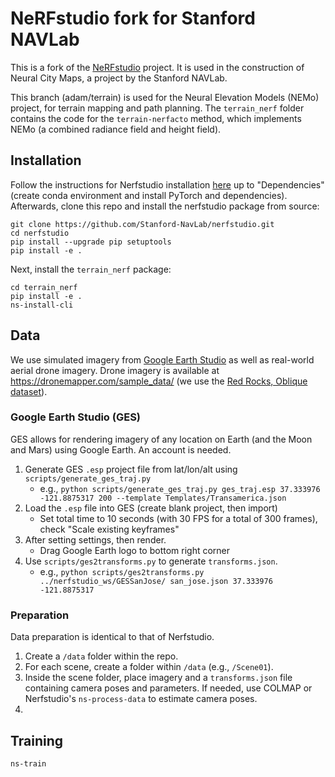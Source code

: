 # NeRFstudio fork for Stanford NAVLab

This is a fork of the [NeRFstudio](https://github.com/nerfstudio-project/nerfstudio/) project. It is used in the construction of Neural City Maps, a project by the Stanford NAVLab.

This branch (adam/terrain) is used for the Neural Elevation Models (NEMo) project, for terrain mapping and path planning. The `terrain_nerf` folder contains the code for the `terrain-nerfacto` method, which implements NEMo (a combined radiance field and height field).

## Installation

Follow the instructions for Nerfstudio installation [here](https://docs.nerf.studio/quickstart/installation.html) up to "Dependencies" (create conda environment and install PyTorch and dependencies). Afterwards, clone this repo and install the nerfstudio package from source:
```
git clone https://github.com/Stanford-NavLab/nerfstudio.git
cd nerfstudio
pip install --upgrade pip setuptools
pip install -e .
```

Next, install the `terrain_nerf` package:
```
cd terrain_nerf
pip install -e .
ns-install-cli
```

## Data 

We use simulated imagery from [Google Earth Studio](https://www.google.com/earth/studio/) as well as real-world aerial drone imagery. Drone imagery is available at https://dronemapper.com/sample_data/ (we use the [Red Rocks, Oblique dataset](https://s3.amazonaws.com/DroneMapper_US/example/DroneMapper-RedRocks-Oblique.zip)).

### Google Earth Studio (GES)

GES allows for rendering imagery of any location on Earth (and the Moon and Mars) using Google Earth. An account is needed.

1. Generate GES `.esp` project file from lat/lon/alt using `scripts/generate_ges_traj.py`
     - e.g., `python scripts/generate_ges_traj.py ges_traj.esp 37.333976 -121.8875317 200 --template Templates/Transamerica.json`
2. Load the `.esp` file into GES (create blank project, then import)
     - Set total time to 10 seconds (with 30 FPS for a total of 300 frames), check "Scale existing keyframes"
3. After setting settings, then render.
     - Drag Google Earth logo to bottom right corner
4. Use `scripts/ges2transforms.py` to generate `transforms.json`.
     - e.g., `python scripts/ges2transforms.py ../nerfstudio_ws/GESSanJose/ san_jose.json 37.333976 -121.8875317`

### Preparation

Data preparation is identical to that of Nerfstudio. 
1. Create a `/data` folder within the repo.
2. For each scene, create a folder within `/data` (e.g., `/Scene01`).
3. Inside the scene folder, place imagery and a `transforms.json` file containing camera poses and parameters. If needed, use COLMAP or Nerfstudio's `ns-process-data` to estimate camera poses.
4. 

## Training

`ns-train `
